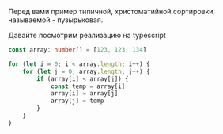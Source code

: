 Перед вами пример типичной, христоматийной сортировки, называемой - пузырьковая.

Давайте посмотрим реализацию на typescript 

```typescript
const array: number[] = [123, 123, 134]

for (let i = 0; i < array.length; i++) {
    for (let j = 0; array.length; j++) {
        if (array[i] < array[j]) {
            const temp = array[i]
            array[i] = array[j]
            array[j] = temp
        }
    }
}
```